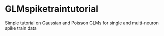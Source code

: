 # GLMspiketraintutorial
Simple tutorial on Gaussian and Poisson GLMs for single and multi-neuron spike train data
